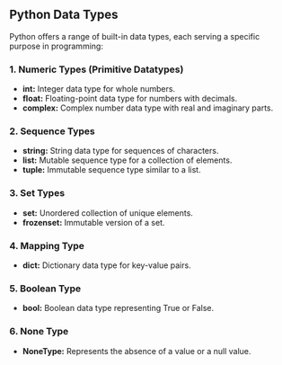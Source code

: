 ## Python Data Types

Python offers a range of built-in data types, each serving a specific purpose in programming:

### 1. Numeric Types (Primitive Datatypes)
- **int:** Integer data type for whole numbers.
- **float:** Floating-point data type for numbers with decimals.
- **complex:** Complex number data type with real and imaginary parts.

### 2. Sequence Types
- **string:** String data type for sequences of characters.
- **list:** Mutable sequence type for a collection of elements.
- **tuple:** Immutable sequence type similar to a list.

### 3. Set Types
- **set:** Unordered collection of unique elements.
- **frozenset:** Immutable version of a set.

### 4. Mapping Type
- **dict:** Dictionary data type for key-value pairs.

### 5. Boolean Type
- **bool:** Boolean data type representing True or False.

### 6. None Type
- **NoneType:** Represents the absence of a value or a null value.

